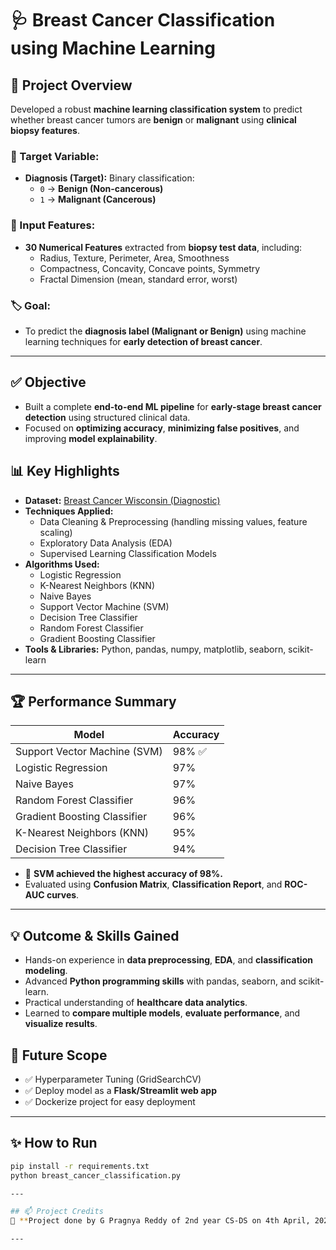 # 🩺 Breast Cancer Classification using Machine Learning

## 🎯 Project Overview
Developed a robust **machine learning classification system** to predict whether breast cancer tumors are **benign** or **malignant** using **clinical biopsy features**.

### 📌 Target Variable:
- **Diagnosis (Target):** Binary classification:
    - `0` → **Benign (Non-cancerous)**
    - `1` → **Malignant (Cancerous)**

### 🎁 Input Features:
- **30 Numerical Features** extracted from **biopsy test data**, including:
    - Radius, Texture, Perimeter, Area, Smoothness
    - Compactness, Concavity, Concave points, Symmetry
    - Fractal Dimension (mean, standard error, worst)

### 🏷️ Goal:
- To predict the **diagnosis label (Malignant or Benign)** using machine learning techniques for **early detection of breast cancer**.

---

## ✅ Objective
- Built a complete **end-to-end ML pipeline** for **early-stage breast cancer detection** using structured clinical data.
- Focused on **optimizing accuracy**, **minimizing false positives**, and improving **model explainability**.


## 📊 Key Highlights

- **Dataset:** [Breast Cancer Wisconsin (Diagnostic)](https://www.kaggle.com/datasets/uciml/breast-cancer-wisconsin-data)
- **Techniques Applied:**
    - Data Cleaning & Preprocessing (handling missing values, feature scaling)
    - Exploratory Data Analysis (EDA)
    - Supervised Learning Classification Models
- **Algorithms Used:**
    - Logistic Regression
    - K-Nearest Neighbors (KNN)
    - Naive Bayes
    - Support Vector Machine (SVM)
    - Decision Tree Classifier
    - Random Forest Classifier
    - Gradient Boosting Classifier
- **Tools & Libraries:** Python, pandas, numpy, matplotlib, seaborn, scikit-learn

---

## 🏆 Performance Summary

| Model                        | Accuracy |
|------------------------------|----------|
| Support Vector Machine (SVM) | 98% ✅    |
| Logistic Regression          | 97%      |
| Naive Bayes                  | 97%      |
| Random Forest Classifier     | 96%      |
| Gradient Boosting Classifier | 96%      |
| K-Nearest Neighbors (KNN)    | 95%      |
| Decision Tree Classifier     | 94%      |

- 🚀 **SVM achieved the highest accuracy of 98%.**
- Evaluated using **Confusion Matrix**, **Classification Report**, and **ROC-AUC curves**.

---

## 💡 Outcome & Skills Gained
- Hands-on experience in **data preprocessing**, **EDA**, and **classification modeling**.
- Advanced **Python programming skills** with pandas, seaborn, and scikit-learn.
- Practical understanding of **healthcare data analytics**.
- Learned to **compare multiple models**, **evaluate performance**, and **visualize results**.



## 🚀 Future Scope
- ✅ Hyperparameter Tuning (GridSearchCV)
- ✅ Deploy model as a **Flask/Streamlit web app**
- ✅ Dockerize project for easy deployment

---

## ✨ How to Run

```bash
pip install -r requirements.txt
python breast_cancer_classification.py

---

## 📫 Project Credits
👤 **Project done by G Pragnya Reddy of 2nd year CS-DS on 4th April, 2024**

---
